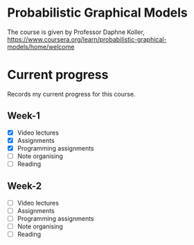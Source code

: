 # Probabilistic Graphical Models
The course is given by Professor Daphne Koller, https://www.coursera.org/learn/probabilistic-graphical-models/home/welcome

# Current progress
Records my current progress for this course.

## Week-1
- [x] Video lectures
- [x] Assignments
- [x] Programming assignments
- [ ] Note organising
- [ ] Reading

## Week-2
- [ ] Video lectures
- [ ] Assignments
- [ ] Programming assignments
- [ ] Note organising
- [ ] Reading
